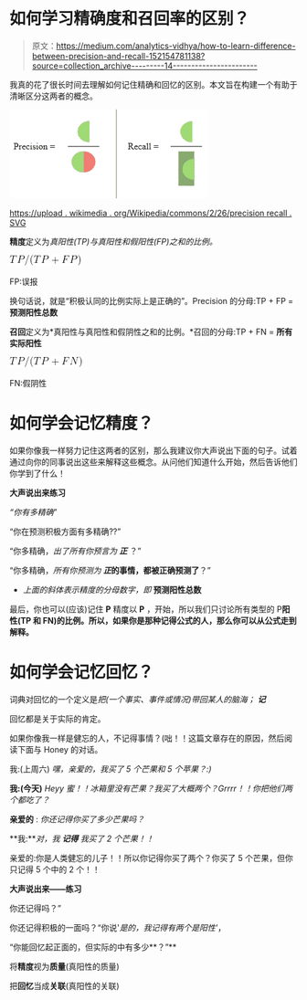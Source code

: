 # 如何学习精确度和召回率的区别？

> 原文：<https://medium.com/analytics-vidhya/how-to-learn-difference-between-precision-and-recall-152154781138?source=collection_archive---------14----------------------->

我真的花了很长时间去理解如何记住精确和回忆的区别。本文旨在构建一个有助于清晰区分这两者的概念。

![](img/424e55bd4589fbee4295f2245052dc6d.png)

[https://upload . wikimedia . org/Wikipedia/commons/2/26/precision recall . SVG](https://upload.wikimedia.org/wikipedia/commons/2/26/Precisionrecall.svg)

**精度**定义为*真阳性(TP)与真阳性和假阳性(FP)之和的比例。*

![](img/be9121045702aa96f20fa4a5ea69cfd2.png)

FP:误报

换句话说，就是“积极认同的比例实际上是正确的”。Precision 的分母:TP + FP = **预测阳性总数**

**召回**定义为*真阳性与真阳性和假阴性之和的比例。*召回的分母:TP + FN = **所有实际阳性**

![](img/92bfd151eaac35f51eb591045ea27795.png)

FN:假阴性

# **如何学会记忆精度？**

如果你像我一样努力记住这两者的区别，那么我建议你大声说出下面的句子。试着通过向你的同事说出这些来解释这些概念。从问他们知道什么开始，然后告诉他们你学到了什么！

**大声说出来练习**

*“你有多精确*”

“你在预测积极方面有多精确??”

“你多精确，*出了所有你预言为* ***正*** ？”

“你多精确，*所有你预测为* ***正*的事情，都被正确预测了**？”

* *上面的斜体表示精度的分母数字，即* **预测阳性总数**

最后，你也可以(应该)记住 **P** 精度以 **P** ，开始，所以我们只讨论所有类型的 P**阳性(TP 和 FN)的比例。所以，如果你是那种记得公式的人，那么你可以从公式走到解释。**

# 如何学会记忆回忆？

词典对回忆的一个定义是*把(一个事实、事件或情况)带回某人的脑海；* ***记***

回忆都是关于实际的肯定。

如果你像我一样是健忘的人，不记得事情？(咄！！这篇文章存在的原因，然后阅读下面与 Honey 的对话。

我:(上周六) *嘿，亲爱的，我买了 5 个芒果和 5 个苹果？:)*

**我:(今天)** *Heyy 蜜！！冰箱里没有芒果？我买了大概两个？Grrrr！！你把他们两个都吃了？*

**亲爱的** : *你还记得你买了多少芒果吗？*

**我:***对，我* ***记得*** *我买了 2 个芒果！！*

亲爱的:你是人类健忘的儿子！！所以你记得你买了两个？你买了 5 个芒果，但你只记得 5 个中的 2 个！！

**大声说出来——练习**

你还记得吗？”

你还记得积极的一面吗？“你说'*是的，我记得有两个是阳性'*，

“你能回忆起正面的，但实际的中有多少**？”**

将**精度**视为**质量**(真阳性的质量)

把**回忆**当成**关联**(真阳性的关联)
